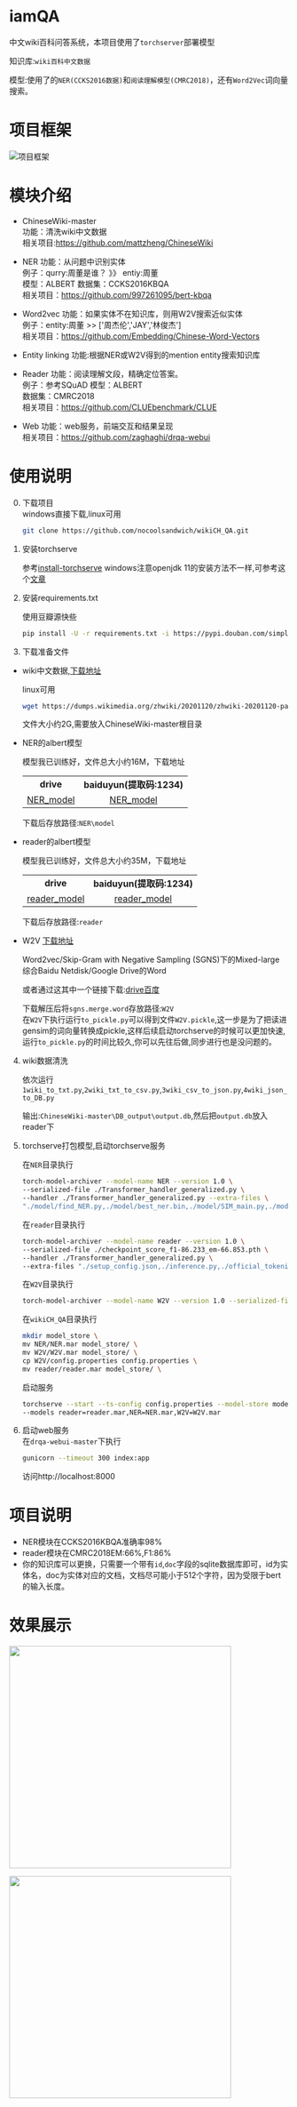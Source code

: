 # iamQA
中文wiki百科问答系统，本项目使用了`torchserver`部署模型    

知识库:`wiki百科中文数据 `

模型:使用了的`NER(CCKS2016数据)`和`阅读理解模型(CMRC2018)`，还有`Word2Vec`词向量搜索。  
# 项目框架
![项目框架](https://github.com/nocoolsandwich/iamQA/blob/main/structure.jpg)
# 模块介绍
- ChineseWiki-master  
功能：清洗wiki中文数据   
相关项目:https://github.com/mattzheng/ChineseWiki  

- NER
功能：从问题中识别实体  
例子：qurry:周董是谁？  》》 entiy:周董  
模型：ALBERT
数据集：CCKS2016KBQA  
相关项目：https://github.com/997261095/bert-kbqa

- Word2vec
功能：如果实体不在知识库，则用W2V搜索近似实体  
例子：entity:周董 >> ['周杰伦','JAY','林俊杰']  
相关项目：https://github.com/Embedding/Chinese-Word-Vectors

- Entity linking
功能:根据NER或W2V得到的mention entity搜索知识库  

- Reader
功能：阅读理解文段，精确定位答案。  
例子：参考SQuAD 
模型：ALBERT  
数据集：CMRC2018  
相关项目：https://github.com/CLUEbenchmark/CLUE

- Web
功能：web服务，前端交互和结果呈现  
相关项目：https://github.com/zaghaghi/drqa-webui
# 使用说明
0. 下载项目  
    windows直接下载,linux可用
    ```bash
    git clone https://github.com/nocoolsandwich/wikiCH_QA.git
    ```
1. 安装torchserve

    参考[install-torchserve](https://github.com/pytorch/serve#install-torchserve) windows注意openjdk 11的安装方法不一样,可参考这个[文章](https://www.cjavapy.com/article/81/) 
    
2. 安装requirements.txt

    使用豆瓣源快些  
    
    ```bash
    pip install -U -r requirements.txt -i https://pypi.douban.com/simple/
    ```
    
3. 下载准备文件  

- wiki中文数据,[下载地址](https://dumps.wikimedia.org/zhwiki/) 

    linux可用    
    
    ```bash
    wget https://dumps.wikimedia.org/zhwiki/20201120/zhwiki-20201120-pages-articles-multistream.xml.bz2
    ```
    
    文件大小约2G,需要放入ChineseWiki-master根目录
    
- NER的albert模型  

    模型我已训练好，文件总大小约16M，下载地址   
   
    <table>
      <tr align="center">
        <td><b>drive</b></td>
        <td><b>baiduyun(提取码:1234)</b></td>
      </tr>
      <tr align="center">
        <td><a href="https://drive.google.com/file/d/14HWqT9LDuF9kvbKFI95TziiHSI9O2BL-/view?usp=sharing">NER_model</a></td>
        <td><a href="https://pan.baidu.com/s/141ZDBaBGtmkjUPIw8AtJ8A">NER_model</a></td>
      </tr>
    </table>
    
    下载后存放路径:`NER\model`  
    
- reader的albert模型  

    模型我已训练好，文件总大小约35M，下载地址   
    <table>
      <tr align="center">
        <td><b>drive</b></td>
        <td><b>baiduyun(提取码:1234)</b></td>
      </tr>
      <tr align="center">
        <td><a href="https://drive.google.com/file/d/1rQnT4j95oHkEbS5oQi6ecLkuhjzM0lRO/view?usp=sharing">reader_model</a></td>
        <td><a href="https://pan.baidu.com/s/1vmlAuvIdL_G75h5ux2JjZA">reader_model</a></td>
      </tr>
    </table>
    
    下载后存放路径:`reader`  
    
- W2V
    [下载地址](https://github.com/Embedding/Chinese-Word-Vectors)  
    
    Word2vec/Skip-Gram with Negative Sampling (SGNS)下的Mixed-large 综合Baidu Netdisk/Google Drive的Word  
    
    或者通过这其中一个链接下载:[drive](https://drive.google.com/open?id=1Zh9ZCEu8_eSQ-qkYVQufQDNKPC4mtEKR)[百度](https://pan.baidu.com/s/1luy-GlTdqqvJ3j-A4FcIOw)
    
    下载解压后将`sgns.merge.word`存放路径:`W2V`   
    在`W2V`下执行运行`to_pickle.py`可以得到文件`W2V.pickle`,这一步是为了把读进gensim的词向量转换成pickle,这样后续启动torchserve的时候可以更加快速,运行`to_pickle.py`的时间比较久,你可以先往后做,同步进行也是没问题的。

4. wiki数据清洗    

    依次运行`1wiki_to_txt.py`,`2wiki_txt_to_csv.py`,`3wiki_csv_to_json.py`,`4wiki_json_to_DB.py`  
    
    输出:`ChineseWiki-master\DB_output\output.db`,然后把`output.db`放入reader下  

5. torchserve打包模型,启动torchserve服务  

    在`NER`目录执行  
    
    ```bash
    torch-model-archiver --model-name NER --version 1.0 \
    --serialized-file ./Transformer_handler_generalized.py \
    --handler ./Transformer_handler_generalized.py --extra-files \
    "./model/find_NER.py,./model/best_ner.bin,./model/SIM_main.py,./model/CRF_Model.py,./model/BERT_CRF.py,./model/NER_main.py"
    ```
    
    在`reader`目录执行  
    
    ```bash
    torch-model-archiver --model-name reader --version 1.0 \
    --serialized-file ./checkpoint_score_f1-86.233_em-66.853.pth \
    --handler ./Transformer_handler_generalized.py \
    --extra-files "./setup_config.json,./inference.py,./official_tokenization.py,./output.db"
    ``` 
    在`W2V`目录执行   
    
    ```bash
    torch-model-archiver --model-name W2V --version 1.0 --serialized-file ./W2V.pickle --handler ./Transformer_handler_generalized.py
    ```  
    
    在`wikiCH_QA`目录执行
    
    ```bash
    mkdir model_store \
    mv NER/NER.mar model_store/ \
    mv W2V/W2V.mar model_store/ \
    cp W2V/config.properties config.properties \
    mv reader/reader.mar model_store/ \
    ```  
    
    启动服务
    
    ```bash
    torchserve --start --ts-config config.properties --model-store model_store \
    --models reader=reader.mar,NER=NER.mar,W2V=W2V.mar
    ```  
6. 启动web服务  
    在`drqa-webui-master`下执行
    ```bash
    gunicorn --timeout 300 index:app
    ```
    访问http://localhost:8000
# 项目说明  
* NER模块在CCKS2016KBQA准确率98%   
* reader模块在CMRC2018EM:66%,F1:86%  
* 你的知识库可以更换，只需要一个带有`id`,`doc`字段的sqlite数据库即可，id为实体名，doc为实体对应的文档，文档尽可能小于512个字符，因为受限于bert的输入长度。
# 效果展示
<img src='https://pic4.zhimg.com/80/v2-e9ca82379e59ef81e30da4c8979a0a1b_1440w.jpg' width='400px'></img>

<img src='https://pic2.zhimg.com/80/v2-de8422f6997cca4882cd77dcddba63f5_1440w.jpg' width='400px'></img>


    
   
    
 
